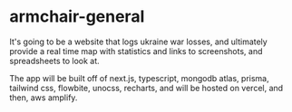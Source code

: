 # armchair-general

It's going to be a website that logs ukraine war losses, and ultimately provide a real time map with statistics and links to screenshots, and spreadsheets to look at.

The app will be built off of next.js, typescript, mongodb atlas, prisma, tailwind css, flowbite, unocss, recharts, and will be hosted on vercel, and then, aws amplify.
